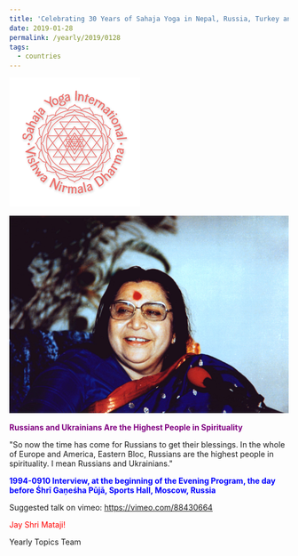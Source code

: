 ```yaml
---
title: 'Celebrating 30 Years of Sahaja Yoga in Nepal, Russia, Turkey and Ukraine, Post 2'
date: 2019-01-28
permalink: /yearly/2019/0128
tags:
  - countries
---
```


![PICTURE 9](/images/image9.png)

<div style="text-align: center"><img src="/images/image23.png" /></div>

<p style="color:purple; text-align:left;">
<b>Russians and Ukrainians Are the Highest People in Spirituality</b><br>
</p>

"So now the time has come for Russians to get their blessings. In the whole of Europe and America, Eastern Bloc, Russians are the highest people in spirituality. I mean Russians and Ukrainians."
 
<p style="color:blue;">
<b>1994-0910 Interview, at the beginning of the Evening Program, the day before Śhrī Gaṇeśha Pūjā, Sports Hall, Moscow, Russia</b>
</p>

Suggested talk on vimeo: <a href="https://vimeo.com/88430664"> https://vimeo.com/88430664</a>

<p style="color:red;">Jay Shri Mataji!<br></p>

Yearly Topics Team